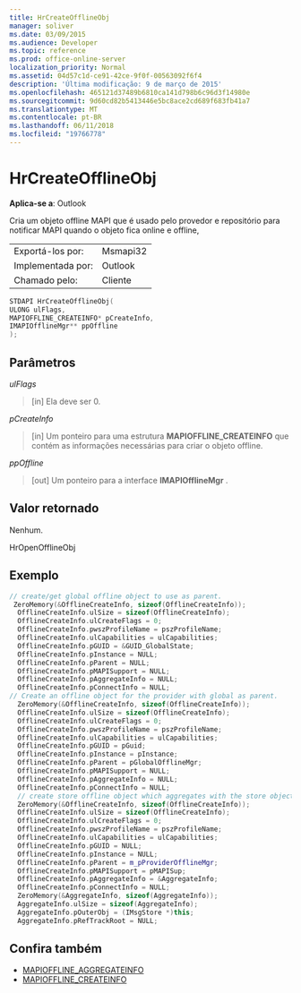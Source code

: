 ```yaml
---
title: HrCreateOfflineObj
manager: soliver
ms.date: 03/09/2015
ms.audience: Developer
ms.topic: reference
ms.prod: office-online-server
localization_priority: Normal
ms.assetid: 04d57c1d-ce91-42ce-9f0f-00563092f6f4
description: 'Última modificação: 9 de março de 2015'
ms.openlocfilehash: 465121d37489b6810ca141d798b6c96d3f14980e
ms.sourcegitcommit: 9d60cd82b5413446e5bc8ace2cd689f683fb41a7
ms.translationtype: MT
ms.contentlocale: pt-BR
ms.lasthandoff: 06/11/2018
ms.locfileid: "19766778"
---
```

# <a name="hrcreateofflineobj"></a>HrCreateOfflineObj

**Aplica-se a**: Outlook 
  
 Cria um objeto offline MAPI que é usado pelo provedor e repositório para notificar MAPI quando o objeto fica online e offline, 
  
|||
|:-----|:-----|
|Exportá-los por:  <br/> |Msmapi32  <br/> |
|Implementada por:  <br/> |Outlook  <br/> |
|Chamado pelo:  <br/> |Cliente  <br/> |
   
```cpp
STDAPI HrCreateOfflineObj(
ULONG ulFlags,
MAPIOFFLINE_CREATEINFO* pCreateInfo,
IMAPIOfflineMgr** ppOffline
);
```

## <a name="parameters"></a>Parâmetros

_ulFlags_
  
> [in] Ela deve ser 0.
    
_pCreateInfo_
  
> [in] Um ponteiro para uma estrutura **MAPIOFFLINE_CREATEINFO** que contém as informações necessárias para criar o objeto offline. 
    
_ppOffline_
  
> [out] Um ponteiro para a interface **IMAPIOfflineMgr** . 
    
## <a name="return-value"></a>Valor retornado

Nenhum.
  
HrOpenOfflineObj
  
## <a name="example"></a>Exemplo

```cpp
// create/get global offline object to use as parent.
 ZeroMemory(&OfflineCreateInfo, sizeof(OfflineCreateInfo));
  OfflineCreateInfo.ulSize = sizeof(OfflineCreateInfo);
  OfflineCreateInfo.ulCreateFlags = 0;
  OfflineCreateInfo.pwszProfileName = pszProfileName;
  OfflineCreateInfo.ulCapabilities = ulCapabilities;
  OfflineCreateInfo.pGUID = &GUID_GlobalState;
  OfflineCreateInfo.pInstance = NULL;
  OfflineCreateInfo.pParent = NULL;
  OfflineCreateInfo.pMAPISupport = NULL;
  OfflineCreateInfo.pAggregateInfo = NULL;
  OfflineCreateInfo.pConnectInfo = NULL;
// Create an offline object for the provider with global as parent.
  ZeroMemory(&OfflineCreateInfo, sizeof(OfflineCreateInfo));
  OfflineCreateInfo.ulSize = sizeof(OfflineCreateInfo);
  OfflineCreateInfo.ulCreateFlags = 0;
  OfflineCreateInfo.pwszProfileName = pszProfileName;
  OfflineCreateInfo.ulCapabilities = ulCapabilities;
  OfflineCreateInfo.pGUID = pGuid;
  OfflineCreateInfo.pInstance = pInstance;
  OfflineCreateInfo.pParent = pGlobalOfflineMgr;
  OfflineCreateInfo.pMAPISupport = NULL;
  OfflineCreateInfo.pAggregateInfo = NULL;
  OfflineCreateInfo.pConnectInfo = NULL;
  // create store offline object which aggregates with the store object and has provider offline object as parent.
  ZeroMemory(&OfflineCreateInfo, sizeof(OfflineCreateInfo));
  OfflineCreateInfo.ulSize = sizeof(OfflineCreateInfo);
  OfflineCreateInfo.ulCreateFlags = 0;
  OfflineCreateInfo.pwszProfileName = pszProfileName;
  OfflineCreateInfo.ulCapabilities = ulCapabilities;
  OfflineCreateInfo.pGUID = NULL;
  OfflineCreateInfo.pInstance = NULL;
  OfflineCreateInfo.pParent = m_pProviderOfflineMgr;
  OfflineCreateInfo.pMAPISupport = pMAPISup;
  OfflineCreateInfo.pAggregateInfo = &AggregateInfo;
  OfflineCreateInfo.pConnectInfo = NULL;
  ZeroMemory(&AggregateInfo, sizeof(AggregateInfo));
  AggregateInfo.ulSize = sizeof(AggregateInfo);
  AggregateInfo.pOuterObj = (IMsgStore *)this;
  AggregateInfo.pRefTrackRoot = NULL;

```

## <a name="see-also"></a>Confira também

- [MAPIOFFLINE_AGGREGATEINFO](mapioffline_aggregateinfo.md)
- [MAPIOFFLINE_CREATEINFO](mapioffline_createinfo.md)

